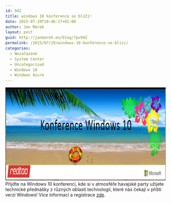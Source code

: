 ```yaml
---
id: 942
title: windows 10 konference se blíží!
date: 2015-07-29T10:46:17+02:00
author: Jan Marek
layout: post
guid: http://janmarek.eu/blog/?p=942
permalink: /2015/07/29/windows-10-konference-se-blizi/
categories:
  - Nezařazené
  - System Center
  - Uncategorized
  - Windows 10
  - Windows Azure
---
```

<p style="text-align: left;">
  <a href="https://portal.redtoo.cz/SitePages/conference/W10.aspx" target="_blank"><img class="aligncenter wp-image-943 size-full" src="/wp-content/uploads/2015/07/win10-conf-banner.png" alt="win10-conf-banner" width="905" height="292" /></a>Přijďte na Windows 10 konferenci, kde si v atmosféře havajské party užijete technické přednášky z různých oblastí technologií, které nás čekají v příští verzi Windows! Více informací a registrace <a href="https://portal.redtoo.cz/SitePages/conference/W10.aspx" target="_blank">zde</a>.
</p>


